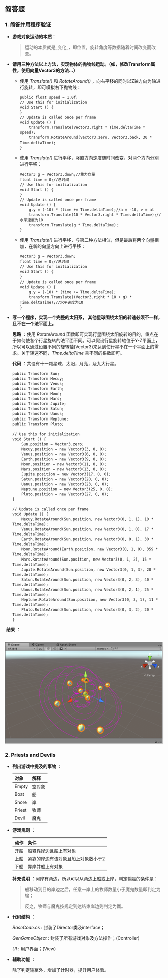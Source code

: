 ## 简答题

### 1. 简答并用程序验证

- __游戏对象运动的本质__：

  > 运动的本质就是_变化_，即位置，旋转角度等数据随着时间改变而改变。

- __请用三种方法以上方法，实现物体的抛物线运动。（如，修改Transform属性，使用向量Vector3的方法…）__

  - 使用 _Translate()_  和 _RotateAround()_ ，向右平移的同时以Z轴方向为轴进行旋转，即可模拟右下抛物线：

     	public float speed = 1.0f;
     	// Use this for initialization
     	void Start () {	
     	}
     	// Update is called once per frame
     	void Update () {
     	    transform.Translate(Vector3.right * Time.deltaTime * speed);
     	    transform.RotateAround(Vector3.zero, Vector3.back, 30 * Time.deltaTime);
     	}

  - 使用 _Translate()_ 进行平移，竖直方向速度随时间改变，对两个方向分别进行平移：

        Vector3 g = Vector3.down;//重力向量
        float time = 0;//总时间
        // Use this for initialization
        void Start () {	
        }
        // Update is called once per frame
        void Update () {
            g.y = (-10) * (time += Time.deltaTime);//a = -10, v = at
            transform.Translate(10 * Vector3.right * Time.deltaTime);//水平速度为10
            transform.Translate(g * Time.deltaTime);
        }

  - 使用 _Translate()_ 进行平移，与第二种方法相似，但是最后将两个向量相加，在新的向量方向上进行平移：

        Vector3 g = Vector3.down;
        float time = 0;//总时间
        // Use this for initialization
        void Start () {	
        }
        // Update is called once per frame
        void Update () {
            g.y = (-10) * (time += Time.deltaTime);
            transform.Translate((Vector3.right * 10 + g) * Time.deltaTime);//水平速度为10
        }

- __写一个程序，实现一个完整的太阳系， 其他星球围绕太阳的转速必须不一样，且不在一个法平面上。__

  __思路__ ：使用 _RotateAround_ 函数即可实现行星围绕太阳旋转的目的，重点在于如何使各个行星旋转的法平面不同。可以假设行星旋转轴位于Y-Z平面上，所以可以通过设置不同的旋转轴(Vector3)来达到使行星不在一个平面上的需求。关于转速不同，_Time.deltaTime_ 乘不同的系数即可。

  __代码__ ：共设有十一颗星球，太阳，月亮，及九大行星。

      public Transform Sun;
      public Transform Mecuy;
      public Transform Venus;
      public Transform Earth;
      public Transform Moon;
      public Transform Mars;
      public Transform Jupite;
      public Transform Satun;
      public Transform Uanus;
      public Transform Neptune;
      public Transform Pluto;
      
      // Use this for initialization
      void Start () {
          Sun.position = Vector3.zero;
          Mecuy.position = new Vector3(3, 0, 0);
          Venus.position = new Vector3(6, 0, 0);
          Earth.position = new Vector3(9, 0, 0);
          Moon.position = new Vector3(11, 0, 0);
          Mars.position = new Vector3(13, 0, 0);
          Jupite.position = new Vector3(17, 0, 0);
          Satun.position = new Vector3(20, 0, 0);
          Uanus.position = new Vector3(23, 0, 0);
          Neptune.position = new Vector3(25, 0, 0);
          Pluto.position = new Vector3(27, 0, 0);
      }
      
      // Update is called once per frame
      void Update () {
          Mecuy.RotateAround(Sun.position, new Vector3(0, 1, 1), 10 * Time.deltaTime);
          Venus.RotateAround(Sun.position, new Vector3(0, 1, 0), 17 * Time.deltaTime);
          Earth.RotateAround(Sun.position, new Vector3(0, 0, 1), 30 * Time.deltaTime);
          Moon.RotateAround(Earth.position, new Vector3(0, 1, 0), 359 * Time.deltaTime);
          Mars.RotateAround(Sun.position, new Vector3(0, 1, 2), 15 * Time.deltaTime);
          Jupite.RotateAround(Sun.position, new Vector3(0, 1, 3), 20 * Time.deltaTime);
          Satun.RotateAround(Sun.position, new Vector3(0, 2, 3), 40 * Time.deltaTime);
          Uanus.RotateAround(Sun.position, new Vector3(0, 2, 1), 25 * Time.deltaTime);
          Neptune.RotateAround(Sun.position, new Vector3(0, 3, 1), 11 * Time.deltaTime);
          Pluto.RotateAround(Sun.position, new Vector3(0, 3, 2), 20 * Time.deltaTime);
      }

​       __结果__ ：

​       ![效果图](images/image.png)



### 2. Priests and Devils

* __列出游戏中提及的事物__ ：

  | 对象     | 解释   |
  | ------ | ---- |
  | Empty  | 空对象  |
  | Boat   | 船    |
  | Shore  | 岸    |
  | Priest | 牧师   |
  | Devil  | 魔鬼   |


* __游戏规则__ ：

  | 动作   | 条件                 |
  | ---- | ------------------ |
  | 开船   | 船紧靠岸边且船上有对象        |
  | 上船   | 紧靠的岸边有该对象且船上对象数小于2 |
  | 下船   | 靠岸并船上有对象           |

  __补充说明__ ：河岸有两边，所以可以从两边上船或上岸，判定输赢的条件是：

  >  船移动到目的岸边之后，任意一岸上的牧师数量小于魔鬼数量即判定为输；
  >
  >  反之，牧师与魔鬼按规定到达结束岸边则判定为赢。

* __代码结构__ ：

  _BaseCode.cs_ : 封装了Director类及interface；

  _GenGameObject_ : 封装了所有游戏对象及方法操作；(Controller)

  _UI_ : 用户界面；(View)

* __辅助功能__ ：

  除了判定输赢外，增加了计时器，提升用户体验。